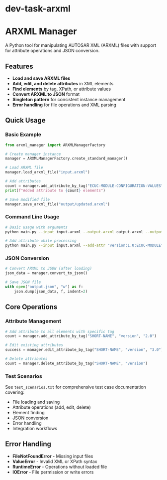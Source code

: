 # dev-task-arxml
# ARXML Manager

A Python tool for manipulating AUTOSAR XML (ARXML) files with support for attribute operations and JSON conversion.

## Features

-  **Load and save ARXML files**
-  **Add, edit, and delete attributes** in XML elements
-  **Find elements** by tag, XPath, or attribute values
-  **Convert ARXML to JSON** format
-  **Singleton pattern** for consistent instance management
-  **Error handling** for file operations and XML parsing


## Quick Usage

### Basic Example
```python
from arxml_manager import ARXMLManagerFactory

# Create manager instance
manager = ARXMLManagerFactory.create_standard_manager()

# Load ARXML file
manager.load_arxml_file("input.arxml")

# Add attributes
count = manager.add_attribute_by_tag("ECUC-MODULE-CONFIGURATION-VALUES", "version", "1.0")
print(f"Added attribute to {count} elements")

# Save modified file
manager.save_arxml_file("output/updated.arxml")
```

### Command Line Usage
```bash
# Basic usage with arguments
python main.py --input input.arxml --output-arxml output.arxml --output-json output.json

# Add attribute while processing
python main.py --input input.arxml --add-attr "version:1.0:ECUC-MODULE"
```

### JSON Conversion
```python
# Convert ARXML to JSON (after loading)
json_data = manager.convert_to_json()

# Save JSON file
with open("output.json", "w") as f:
    json.dump(json_data, f, indent=2)
```

## Core Operations

### Attribute Management
```python
# Add attribute to all elements with specific tag
count = manager.add_attribute_by_tag("SHORT-NAME", "version", "2.0")

# Edit existing attributes
success = manager.edit_attribute_by_tag("SHORT-NAME", "version", "3.0") 

# Delete attributes
count = manager.delete_attribute_by_tag("SHORT-NAME", "version")
```


### Test Scenarios
See `test_scenarios.txt` for comprehensive test case documentation covering:
- File loading and saving
- Attribute operations (add, edit, delete)
- Element finding
- JSON conversion
- Error handling
- Integration workflows

## Error Handling

- **FileNotFoundError** - Missing input files
- **ValueError** - Invalid XML or XPath syntax
- **RuntimeError** - Operations without loaded file
- **IOError** - File permission or write errors